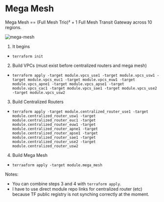 # Mega Mesh
Mega Mesh == (Full Mesh Trio)² + 1
Full Mesh Transit Gateway across 10 regions.

![mega-mesh](https://jq1-io.s3.amazonaws.com/mega-mesh/ten-full-mesh-tgw.png)

1. It begins
  - `terraform init`
2. Build VPCs (must exist before centralized routers and mega mesh)
  - `terraform apply -target module.vpcs_use1 -target module.vpcs_usw1 -target module.vpcs_euc1 -target module.vpcs_euw1 -target module.vpcs_apne1 -target module.vpcs_apse1 -target module.vpcs_cac1 -target module.vpcs_sae1 -target module.vpcs_use2 -target module.vpcs_usw2`
3. Build Centralized Routers
  - `terraform apply -target module.centralized_router_use1 -target module.centralized_router_usw1 -target module.centralized_router_euc1 -target module.centralized_router_euw1 -target module.centralized_router_apne1 -target module.centralized_router_apse1 -target module.centralized_router_sae1 -target module.centralized_router_use2 -target module.centralized_router_usw2`

4. Build Mega Mesh
  - `terraaform apply -target module.mega_mesh`

Notes:
  - You can combine steps 3 and 4 with `terraform apply`.
  - I have to use direct module repo links for centralized router (etc) because TF public registry is not synching correctly at the moment.
